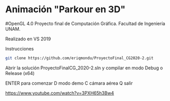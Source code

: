 # Animación "Parkour en 3D"
#OpenGL 4.0
Proyecto final de Computación Gráfica. Facultad de Ingeniería UNAM.

Realizado en VS 2019

Instrucciones

```bash
git clone https://github.com/eriqmondu/ProyectoFinal_CG2020-2.git
```

Abrir la solución ProyectoFinalCG_2020-2.sln y compilar en modo Debug o Release (x64)

ENTER para comenzar
D modo demo
C cámara aérea
Q salir

https://www.youtube.com/watch?v=3PXH65h3Bw4


